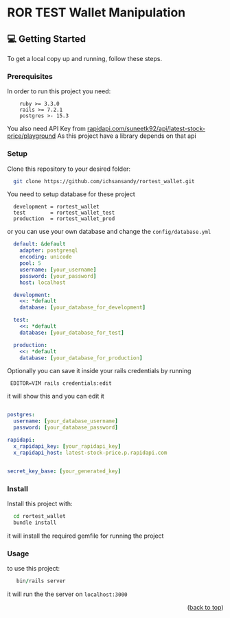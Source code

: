 # ROR TEST Wallet Manipulation

## 💻 Getting Started <a name="getting-started"></a>

To get a local copy up and running, follow these steps.

### Prerequisites

In order to run this project you need:

```
    ruby >= 3.3.0
    rails >= 7.2.1
    postgres >- 15.3
```

You also need API Key from [rapidapi.com/suneetk92/api/latest-stock-price/playground](https://rapidapi.com/suneetk92/api/latest-stock-price/playground/apiendpoint_bfd7b183-67e6-4ecf-afd9-a42175b471aa) 
As this project have a library depends on that api

### Setup

Clone this repository to your desired folder:

```bash
  git clone https://github.com/ichsansandy/rortest_wallet.git
```

You need to setup database for these project

```
  development = rortest_wallet
  test        = rortest_wallet_test
  production  = rortest_wallet_prod
```

or you can use your own database and change the ```config/database.yml```

```yml
  default: &default
    adapter: postgresql
    encoding: unicode
    pool: 5
    username: [your_username]
    password: [your_password]
    host: localhost

  development:
    <<: *default
    database: [your_database_for_development]

  test:
    <<: *default
    database: [your_database_for_test]

  production:
    <<: *default
    database: [your_database_for_production]
```

Optionally you can save it inside your rails credentials by running

```
 EDITOR=VIM rails credentials:edit
```
it will show this and you can edit it

```yml

postgres:
  username: [your_database_username]
  password: [your_database_password]

rapidapi:
  x_rapidapi_key: [your_rapidapi_key]
  x_rapidapi_host: latest-stock-price.p.rapidapi.com


secret_key_base: [your_generated_key]

```

### Install

Install this project with:

```bash
  cd rortest_wallet
  bundle install
```

it will install the required gemfile for running the project

### Usage

to use this project:

```ruby
   bin/rails server
```

it will run the the server on ```localhost:3000```

<!-- ### Test

to run test in these this project:

```ruby
   rspec
```

it will run the all the unit test of these project

 -->


<p align="right">(<a href="#readme-top">back to top</a>)</p>